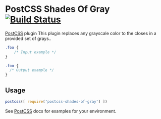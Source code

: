# PostCSS Shades Of Gray [![Build Status][ci-img]][ci]

[PostCSS] plugin This plugin replaces any grayscale color to the closes in a provided set of grays..

[PostCSS]: https://github.com/postcss/postcss
[ci-img]:  https://travis-ci.org/laureanoarcanio/postcss-shades-of-gray.svg
[ci]:      https://travis-ci.org/laureanoarcanio/postcss-shades-of-gray

```css
.foo {
    /* Input example */
}
```

```css
.foo {
  /* Output example */
}
```

## Usage

```js
postcss([ require('postcss-shades-of-gray') ])
```

See [PostCSS] docs for examples for your environment.
